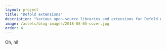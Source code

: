 ```yaml
---
layout: project
title: "Defold extensions"
description: "Various open-source libraries and extensions for Defold game engine"
image: /assets/blog-images/2018-08-05-cover.jpg
order: 4
---
```


Oh, hi!
